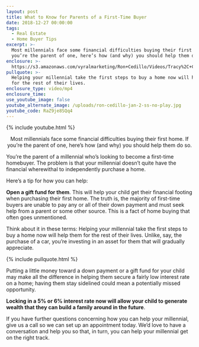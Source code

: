 ```yaml
---
layout: post
title: What to Know for Parents of a First-Time Buyer
date: 2018-12-27 00:00:00
tags:
  - Real Estate
  - Home Buyer Tips
excerpt: >-
  Most millennials face some financial difficulties buying their first home. If
  you’re the parent of one, here’s how (and why) you should help them do so.
enclosure: >-
  https://s3.amazonaws.com/vyralmarketing/Ron+Cedillo/Videos/Tracy%2C+CA+Real+Estate+-+What+to+Know+for+Parents+of+a+First-Time+Buyer.mp4
pullquote: >-
  Helping your millennial take the first steps to buy a home now will help them
  for the rest of their lives.
enclosure_type: video/mp4
enclosure_time:
use_youtube_image: false
youtube_alternate_image: /uploads/ron-cedillo-jan-2-ss-no-play.jpg
youtube_code: RaZ9je8SQq4
---
```


{% include youtube.html %}

<center>Most millennials face some financial difficulties buying their first home. If you’re the parent of one, here’s how (and why) you should help them do so.</center>

You’re the parent of a millennial who’s looking to become a first-time homebuyer. The problem is that your millennial doesn’t quite have the financial wherewithal to independently purchase a home.

Here’s a tip for how you can help:

**Open a gift fund for them**. This will help your child get their financial footing when purchasing their first home. The truth is, the majority of first-time buyers are unable to pay any or all of their down payment and must seek help from a parent or some other source. This is a fact of home buying that often goes unmentioned.

Think about it in these terms: Helping your millennial take the first steps to buy a home now will help them for the rest of their lives. Unlike, say, the purchase of a car, you’re investing in an asset for them that will gradually appreciate.

{% include pullquote.html %}

Putting a little money toward a down payment or a gift fund for your child may make all the difference in helping them secure a fairly low interest rate on a home; having them stay sidelined could mean a potentially missed opportunity.

**Locking in a 5% or 6% interest rate now will allow your child to generate wealth that they can build a family around in the future**.

If you have further questions concerning how you can help your millennial, give us a call so we can set up an appointment today. We’d love to have a conversation and help you so that, in turn, you can help your millennial get on the right track.